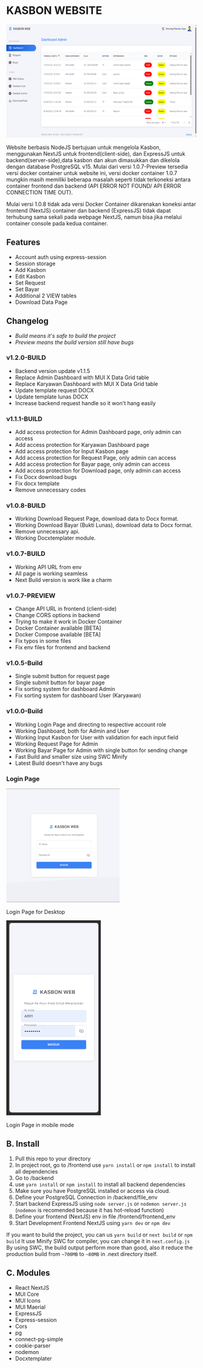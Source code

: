# KASBON WEBSITE

<img src="https://github.com/GesangPJ/kasbon-js/blob/main/frontend/public/images/ss/desktop-dashboard-admin.png" width = "600" height = "300" >

Website berbasis NodeJS bertujuan untuk mengelola Kasbon, menggunakan NextJS untuk frontend(client-side), dan ExpressJS untuk backend(server-side),data kasbon dan akun dimasukkan dan dikelola dengan database PostgreSQL v15. Mulai dari versi 1.0.7-Preview tersedia
versi docker container untuk website ini, versi docker container 1.0.7 mungkin masih memiliki beberapa masalah seperti tidak terkoneksi
antara container frontend dan backend (API ERROR NOT FOUND/ API ERROR CONNECTION TIME OUT).

Mulai versi 1.0.8 tidak ada versi Docker Container dikarenakan koneksi antar frontend (NextJS) container dan backend (ExpressJS) tidak dapat terhubung sama sekali pada webpage NextJS, namun bisa jika melalui container console pada kedua container.

## Features

- Account auth using express-session
- Session storage
- Add Kasbon
- Edit Kasbon
- Set Request
- Set Bayar
- Additional 2 VIEW tables
- Download Data Page

## Changelog

- _Build means it's safe to build the project_
- _Preview means the build version still have bugs_

### v1.2.0-BUILD

- Backend version update v1.1.5
- Replace Admin Dashboard with MUI X Data Grid table
- Replace Karyawan Dashboard with MUI X Data Grid table
- Update template request DOCX
- Update template lunas DOCX
- Increase backend request handle so it won't hang easily

### v1.1.1-BUILD

- Add access protection for Admin Dashboard page, only admin can access
- Add access protection for Karyawan Dashboard page
- Add access protection for Input Kasbon page
- Add access protection for Request Page, only admin can access
- Add access protection for Bayar page, only admin can access
- Add access protection for Download page, only admin can access
- Fix Docx download bugs
- Fix docx template
- Remove unnecessary codes

### v1.0.8-BUILD

- Working Download Request Page, download data to Docx format.
- Working Download Bayar (Bukti Lunas), download data to Docx format.
- Remove unnecessary api.
- Working Docxtemplater module.

### v1.0.7-BUILD

- Working API URL from env
- All page is working seamless
- Next Build version is work like a charm

### v1.0.7-PREVIEW

- Change API URL in frontend (client-side)
- Change CORS options in backend
- Trying to make it work in Docker Container
- Docker Container available [BETA]
- Docker Compose available [BETA]
- Fix typos in some files
- Fix env files for frontend and backend

### v1.0.5-Build

- Single submit button for request page
- Single submit button for bayar page
- Fix sorting system for dashboard Admin
- Fix sorting system for dashboard User (Karyawan)

### v1.0.0-Build

- Working Login Page and directing to respective account role
- Working Dashboard, both for Admin and User
- Working Input Kasbon for User with validation for each input field
- Working Request Page for Admin
- Working Bayar Page for Admin with single button for sending change
- Fast Build and smaller size using SWC Minify
- Latest Build doesn't have any bugs

### Login Page

<img src="https://github.com/GesangPJ/kasbon-js/blob/main/frontend/public/images/ss/desktop-login-1.png" width = "300" height = "300" >

Login Page for Desktop

<img src="https://github.com/GesangPJ/kasbon-js/blob/main/frontend/public/images/ss/mobile-login.png" width = "250" height = "515" >

Login Page in mobile mode

## B. Install

1. Pull this repo to your directory
2. In project root, go to /frontend use `yarn install` or `npm install` to install all dependencies
3. Go to /backend
4. use `yarn install` or `npm install` to install all backend dependencies
5. Make sure you have PostgreSQL installed or access via cloud.
6. Define your PostgreSQL Connection in /backend/file_env
7. Start backend ExpressJS using `node server.js` or `nodemon server.js` (`nodemon` is recomended because it has hot-reload function)
8. Define your frontend (NextJS) env in file /frontend/frontend_env
9. Start Development Frontend NextJS using `yarn dev` or `npm dev`

If you want to build the project, you can us `yarn build` or `next build` or `npm build`
It use Minify SWC for compiler, you can change it in `next.config.js`
By using SWC, the build output perform more than good, also it reduce the production build from `~700MB` to `~80MB` in .next directory itself.

## C. Modules

- React NextJS
- MUI Core
- MUI Icons
- MUI Maerial
- ExpressJS
- Express-session
- Cors
- pg
- connect-pg-simple
- cookie-parser
- nodemon
- Docxtemplater
